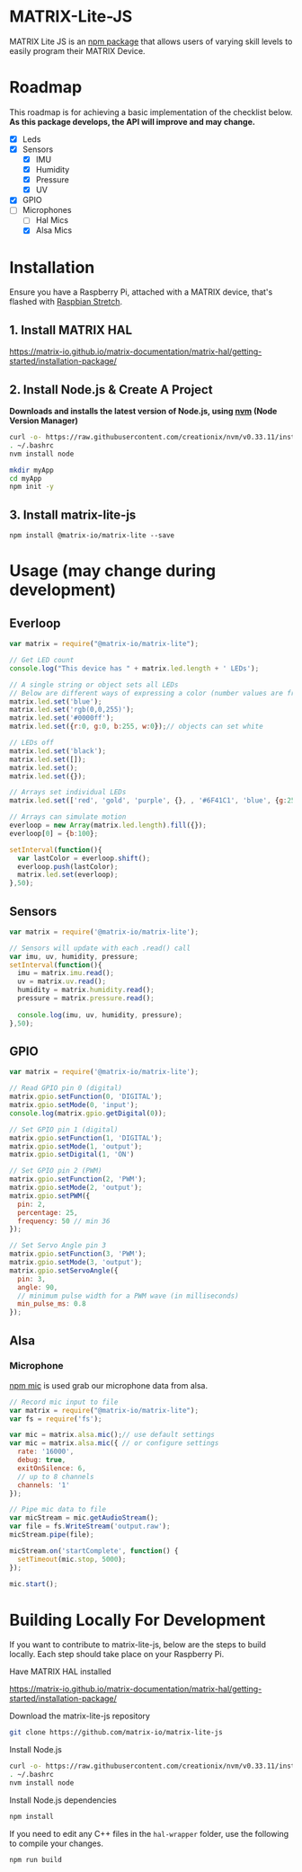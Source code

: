 # MATRIX-Lite-JS
MATRIX Lite JS is an [npm package](https://www.npmjs.com/package/@matrix-io/matrix-lite) that allows users of varying skill levels to easily program their MATRIX Device.

 <!-- This is mainly done by creating a Node.js addon for [MATRIX HAL](https://matrix-io.github.io/matrix-documentation/matrix-hal/overview/) which lets you call C++ functions with JavaScript. -->

# Roadmap
This roadmap is for achieving a basic implementation of the checklist below. **As this package develops, the API will improve and may change.**
- [x] Leds
- [x] Sensors
  - [x] IMU
  - [x] Humidity
  - [x] Pressure
  - [x] UV
- [x] GPIO
- [ ] Microphones
  - [ ] Hal Mics
  - [x] Alsa Mics

# Installation
Ensure you have a Raspberry Pi, attached with a MATRIX device, that's flashed with [Raspbian Stretch](https://www.raspberrypi.org/blog/raspbian-stretch/).

## 1. Install MATRIX HAL
https://matrix-io.github.io/matrix-documentation/matrix-hal/getting-started/installation-package/

## 2. Install Node.js & Create A Project
**Downloads and installs the latest version of Node.js, using [nvm](https://github.com/creationix/nvm) (Node Version Manager)**
```bash
curl -o- https://raw.githubusercontent.com/creationix/nvm/v0.33.11/install.sh | bash
. ~/.bashrc
nvm install node

mkdir myApp
cd myApp
npm init -y
```
## 3. Install matrix-lite-js
```
npm install @matrix-io/matrix-lite --save
```

# Usage (may change during development)
## Everloop
```js
var matrix = require("@matrix-io/matrix-lite");

// Get LED count
console.log("This device has " + matrix.led.length + ' LEDs');

// A single string or object sets all LEDs
// Below are different ways of expressing a color (number values are from 0-255)
matrix.led.set('blue');
matrix.led.set('rgb(0,0,255)');
matrix.led.set('#0000ff');
matrix.led.set({r:0, g:0, b:255, w:0});// objects can set white

// LEDs off
matrix.led.set('black');
matrix.led.set([]);
matrix.led.set();
matrix.led.set({});

// Arrays set individual LEDs
matrix.led.set(['red', 'gold', 'purple', {}, , '#6F41C1', 'blue', {g:255}]);

// Arrays can simulate motion
everloop = new Array(matrix.led.length).fill({});
everloop[0] = {b:100};

setInterval(function(){
  var lastColor = everloop.shift();
  everloop.push(lastColor);
  matrix.led.set(everloop);
},50);
```

## Sensors
```js
var matrix = require('@matrix-io/matrix-lite');

// Sensors will update with each .read() call
var imu, uv, humidity, pressure;
setInterval(function(){
  imu = matrix.imu.read();
  uv = matrix.uv.read();
  humidity = matrix.humidity.read();
  pressure = matrix.pressure.read();
  
  console.log(imu, uv, humidity, pressure);
},50);
```

## GPIO
```js
var matrix = require('@matrix-io/matrix-lite');

// Read GPIO pin 0 (digital)
matrix.gpio.setFunction(0, 'DIGITAL');
matrix.gpio.setMode(0, 'input');
console.log(matrix.gpio.getDigital(0));

// Set GPIO pin 1 (digital)
matrix.gpio.setFunction(1, 'DIGITAL');
matrix.gpio.setMode(1, 'output');
matrix.gpio.setDigital(1, 'ON')

// Set GPIO pin 2 (PWM)
matrix.gpio.setFunction(2, 'PWM');
matrix.gpio.setMode(2, 'output');
matrix.gpio.setPWM({
  pin: 2,
  percentage: 25,
  frequency: 50 // min 36
});

// Set Servo Angle pin 3
matrix.gpio.setFunction(3, 'PWM');
matrix.gpio.setMode(3, 'output');
matrix.gpio.setServoAngle({
  pin: 3,
  angle: 90,
  // minimum pulse width for a PWM wave (in milliseconds)
  min_pulse_ms: 0.8
});
```

## Alsa
### Microphone
[npm mic](https://www.npmjs.com/package/mic) is used grab our microphone data from alsa.
```js
// Record mic input to file
var matrix = require("@matrix-io/matrix-lite");
var fs = require('fs');

var mic = matrix.alsa.mic();// use default settings
var mic = matrix.alsa.mic({ // or configure settings
  rate: '16000',
  debug: true,
  exitOnSilence: 6,
  // up to 8 channels
  channels: '1'
});

// Pipe mic data to file
var micStream = mic.getAudioStream();
var file = fs.WriteStream('output.raw');
micStream.pipe(file);

micStream.on('startComplete', function() {
  setTimeout(mic.stop, 5000);
});

mic.start();
```

# Building Locally For Development
If you want to contribute to matrix-lite-js, below are the steps to build locally. Each step should take place on your Raspberry Pi.

Have MATRIX HAL installed

https://matrix-io.github.io/matrix-documentation/matrix-hal/getting-started/installation-package/

Download the matrix-lite-js repository
```bash
git clone https://github.com/matrix-io/matrix-lite-js
```

Install Node.js
```bash
curl -o- https://raw.githubusercontent.com/creationix/nvm/v0.33.11/install.sh | bash
. ~/.bashrc
nvm install node
```

Install Node.js dependencies
```bash
npm install
```

If you need to edit any C++ files in the `hal-wrapper` folder, use the following to compile your changes.
```bash
npm run build
```
